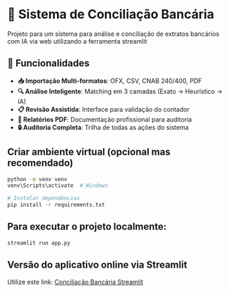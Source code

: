 # 🏦 Sistema de Conciliação Bancária

Projeto para um sistema para análise e conciliação de extratos bancários com IA via web utilizando a ferramenta streamlit

## 🚀 Funcionalidades

- **📥 Importação Multi-formatos**: OFX, CSV, CNAB 240/400, PDF
- **🔍 Análise Inteligente**: Matching em 3 camadas (Exato → Heurístico → IA)
- **📋 Revisão Assistida**: Interface para validação do contador
- **📄 Relatórios PDF**: Documentação profissional para auditoria
- **🔒 Auditoria Completa**: Trilha de todas as ações do sistema



## Criar ambiente virtual (opcional mas recomendado)
```bash
python -m venv venv
venv\Scripts\activate  # Windows

# Instalar dependências
pip install -r requirements.txt
```
## Para executar o projeto localmente:
```bash
streamlit run app.py
```
## Versão do aplicativo online via Streamlit
Utilize este link: [Conciliação Bancária Streamlit](https://concbanctest.streamlit.app/)
